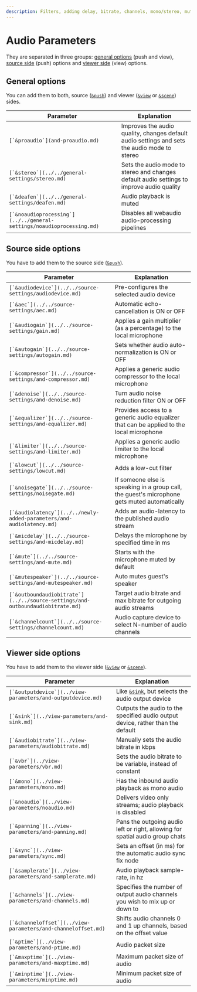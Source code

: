 ```yaml
---
description: Filters, adding delay, bitrate, channels, mono/stereo, muting guests etc.
---
```


# Audio Parameters

They are separated in three groups: [general options](./#general-options) (push and view), [source side](./#source-side-options) (push) options and [viewer side](./#viewer-side-options) (view) options.

## General options

You can add them to both, source ([`&push`](../../source-settings/push.md)) and viewer ([`&view`](../view-parameters/view.md) or [`&scene`](../view-parameters/scene.md)) sides.

| Parameter                                                               | Explanation                                                                                  |
| ----------------------------------------------------------------------- | -------------------------------------------------------------------------------------------- |
| ``[`&proaudio`](and-proaudio.md)``                                      | Improves the audio quality, changes default audio settings and sets the audio mode to stereo |
| ``[`&stereo`](../../general-settings/stereo.md)``                       | Sets the audio mode to stereo and changes default audio settings to improve audio quality    |
| ``[`&deafen`](../../general-settings/deafen.md)``                       | Audio playback is muted                                                                      |
| ``[`&noaudioprocessing`](../../general-settings/noaudioprocessing.md)`` | Disables all webaudio audio-processing pipelines                                             |

## Source side options

You have to add them to the source side ([`&push`](../../source-settings/push.md)).

| Parameter                                                                        | Explanation                                                                                  |
| -------------------------------------------------------------------------------- | -------------------------------------------------------------------------------------------- |
| ``[`&audiodevice`](../../source-settings/audiodevice.md)``                       | Pre-configures the selected audio device                                                     |
| ``[`&aec`](../../source-settings/aec.md)``                                       | Automatic echo-cancellation is ON or OFF                                                     |
| ``[`&audiogain`](../../source-settings/gain.md)``                                | Applies a gain multiplier (as a percentage) to the local microphone                          |
| ``[`&autogain`](../../source-settings/autogain.md)``                             | Sets whether audio auto-normalization is ON or OFF                                           |
| ``[`&compressor`](../../source-settings/and-compressor.md)``                     | Applies a generic audio compressor to the local microphone                                   |
| ``[`&denoise`](../../source-settings/and-denoise.md)``                           | Turn audio noise reduction filter ON or OFF                                                  |
| ``[`&equalizer`](../../source-settings/and-equalizer.md)``                       | Provides access to a generic audio equalizer that can be applied to the local microphone     |
| ``[`&limiter`](../../source-settings/and-limiter.md)``                           | Applies a generic audio limiter to the local microphone                                      |
| ``[`&lowcut`](../../source-settings/lowcut.md)``                                 | Adds a low-cut filter                                                                        |
| ``[`&noisegate`](../../source-settings/noisegate.md)``                           | If someone else is speaking in a group call, the guest's microphone gets muted automatically |
| ``[`&audiolatency`](../../newly-added-parameters/and-audiolatency.md)``          | Adds an audio-latency to the published audio stream                                          |
| ``[`&micdelay`](../../source-settings/and-micdelay.md)``                         | Delays the microphone by specified time in ms                                                |
| ``[`&mute`](../../source-settings/and-mute.md)``                                 | Starts with the microphone muted by default                                                  |
| ``[`&mutespeaker`](../../source-settings/and-mutespeaker.md)``                   | Auto mutes guest's speaker                                                                   |
| ``[`&outboundaudiobitrate`](../../source-settings/and-outboundaudiobitrate.md)`` | Target audio bitrate and max bitrate for outgoing audio streams                              |
| ``[`&channelcount`](../../source-settings/channelcount.md)``                     | Audio capture device to select N-number of audio channels                                    |

## **Viewer side options**

You have to add them to the viewer side ([`&view`](../view-parameters/view.md) or [`&scene`](../view-parameters/scene.md)).

| Parameter                                                       | Explanation                                                                         |
| --------------------------------------------------------------- | ----------------------------------------------------------------------------------- |
| ``[`&outputdevice`](../view-parameters/and-outputdevice.md)``   | Like [`&sink`](../view-parameters/and-sink.md), but selects the audio output device |
| ``[`&sink`](../view-parameters/and-sink.md)``                   | Outputs the audio to the specified audio output device, rather than the default     |
| ``[`&audiobitrate`](../view-parameters/audiobitrate.md)``       | Manually sets the audio bitrate in kbps                                             |
| ``[`&vbr`](../view-parameters/vbr.md)``                         | Sets the audio bitrate to be variable, instead of constant                          |
| ``[`&mono`](../view-parameters/mono.md)``                       | Has the inbound audio playback as mono audio                                        |
| ``[`&noaudio`](../view-parameters/noaudio.md)``                 | Delivers video only streams; audio playback is disabled                             |
| ``[`&panning`](../view-parameters/and-panning.md)``             | Pans the outgoing audio left or right, allowing for spatial audio group chats       |
| ``[`&sync`](../view-parameters/sync.md)``                       | Sets an offset (in ms) for the automatic audio sync fix node                        |
| ``[`&samplerate`](../view-parameters/and-samplerate.md)``       | Audio playback sample-rate, in hz                                                   |
| ``[`&channels`](../view-parameters/and-channels.md)``           | Specifies the number of output audio channels you wish to mix up or down to         |
| ``[`&channeloffset`](../view-parameters/and-channeloffset.md)`` | Shifts audio channels 0 and 1 up channels, based on the offset value                |
| ``[`&ptime`](../view-parameters/and-ptime.md)``                 | Audio packet size                                                                   |
| ``[`&maxptime`](../view-parameters/and-maxptime.md)``           | Maximum packet size of audio                                                        |
| ``[`&minptime`](../view-parameters/minptime.md)``               | Minimum packet size of audio                                                        |
